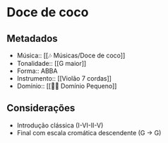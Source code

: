 # Doce de coco

## Metadados
- Música:: [[🎶 Músicas/Doce de coco]]
- Tonalidade:: [[G maior]]
- Forma:: ABBA
- Instrumento:: [[Violão 7 cordas]]
- Domínio:: [[🙇‍♂️ Domínio Pequeno]]

## Considerações
- Introdução clássica (I-VI-II-V)
- Final com escala cromática descendente (G -> G)